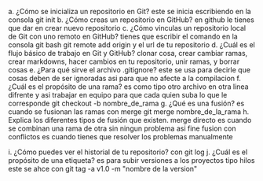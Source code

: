a. ¿Cómo se inicializa un repositorio en Git?
este se inicia escribiendo en la consola git init 
b. ¿Cómo creas un repositorio en GitHub?
en github le tienes que dar en crear nuevo repositorio
c. ¿Cómo vinculas un repositorio local de Git con uno remoto en GitHub?
tienes que escribir el comando en la consola git bash git remote add origin y el url de tu repositorio
d. ¿Cuál es el flujo básico de trabajo en Git y GitHub?
clonar cosa, crear cambiar ramas, crear markdowns, hacer cambios en tu repositorio, unir ramas, y borrar cosas
e. ¿Para qué sirve el archivo .gitignore?
este se usa para decirle que cosas deben de ser ignoradas asi para que no afecte a la compilacion
f. ¿Cuál es el propósito de una rama?
es como tipo otro archivo en otra linea difrente y asi trabajar en equipo para que cada quien suba lo que le corresponde
git checkout -b nombre_de_rama
g. ¿Qué es una fusión?
es cuando se fusionan las ramas con merge
git merge nombre_de_la_rama
h. Explica los diferentes tipos de fusión que existen.
merge directo es cuando se combinan una rama de otra sin ningun problema asi fine
fusion con conflictos es cuando tienes que resolver los problemas manualmente

i. ¿Cómo puedes ver el historial de tu repositorio?
con 
git log
j. ¿Cuál es el propósito de una etiqueta?
es para subir versiones a los proyectos tipo hilos este se ahce con 
git tag -a v1.0 -m "nombre de la version"